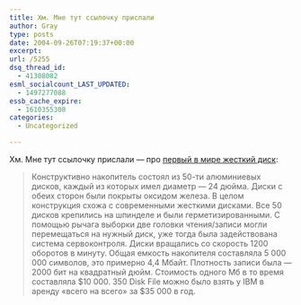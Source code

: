 ```yaml
---
title: Хм. Мне тут ссылочку прислали
author: Gray
type: posts
date: 2004-09-26T07:19:37+00:00
excerpt:
url: /5255
dsq_thread_id:
  - 41308082
esml_socialcount_LAST_UPDATED:
  - 1497277088
essb_cache_expire:
  - 1610355308
categories:
  - Uncategorized

---
```








Хм. Мне тут ссылочку прислали &#8212; про <a href="http://hdd.kulichki.net/article/ramac/" target="_blank">первый в мире жесткий диск</a>:

> Конструктивно накопитель состоял из 50-ти алюминиевых дисков, каждый из которых имел диаметр &#8212; 24 дюйма. Диски с обеих сторон были покрыты оксидом железа. В целом конструкция схожа с современными жесткими дисками. Все 50 дисков крепились на шпинделе и были герметизированными. С помощью рычага выборки две головки чтения/записи могли перемещаться на нужный диск, уже тогда была задействована система сервоконтроля. Диски вращались со скорость 1200 оборотов в минуту. Общая емкость накопителя составляла 5 000 000 символов, это примерно 4,4 Мбайт. Плотность записи была &#8212; 2000 бит на квадратный дюйм. Стоимость одного Мб в то время составляла $10 000. 350 Disk File можно было взять у IBM в аренду &#171;всего на всего&#187; за $35 000 в год.